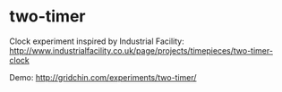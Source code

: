 two-timer
============

Clock experiment inspired by Industrial Facility: <br />
http://www.industrialfacility.co.uk/page/projects/timepieces/two-timer-clock

Demo: http://gridchin.com/experiments/two-timer/
